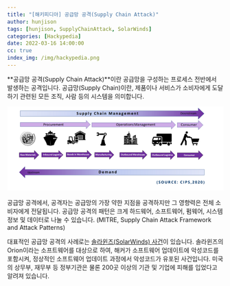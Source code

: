 ```yaml
---
title: "[해키피디아] 공급망 공격(Supply Chain Attack)"
author: hunjison
tags: [hunjison, SupplyChainAttack, SolarWinds]
categories: [Hackypedia]
date: 2022-03-16 14:00:00
cc: true
index_img: /img/hackypedia.png
---
```


**공급망 공격(Supply Chain Attack)**이란 공급망을 구성하는 프로세스 전반에서 발생하는 공격입니다. 공급망(Supply Chain)이란, 제품이나 서비스가 소비자에게 도달하기 관련된 모든 조직, 사람 등의 시스템을 의미합니다.

![image](SupplyChainAttack/image.png)

공급망 공격에서, 공격자는 공급망의 가장 약한 지점을 공격하지만 그 영향력은 전체 소비자에게 전달됩니다. 공급망 공격의 패턴은 크게 하드웨어, 소프트웨어, 펌웨어, 시스템 정보 및 데이터로 나눌 수 있습니다. (MITRE, Supply Chain Attack Framework and Attack Patterns)

대표적인 공급망 공격의 사례로는 [솔라윈즈(SolarWinds) 사건](https://hackyboiz.github.io/2021/01/02/fabu1ous/2021-01-02/)이 있습니다. 솔라윈즈의 Orion이라는 소프트웨어를 대상으로 하여, 해커가 소프트웨어 업데이트에 악성코드를 포함시켜, 정상적인 소프트웨어 업데이트 과정에서 악성코드가 유포된 사건입니다. 미국의 상무부, 재무부 등 정부기관은 물론 200곳 이상의 기관 및 기업에 피해를 입었다고 알려져 있습니다.


